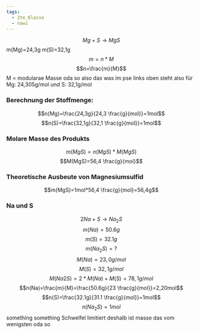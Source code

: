```yaml
---
tags:
  - 2te_Klasse
  - nawi
---
```

$$Mg+S→MgS$$
m(Mg)=24,3g
m(S)=32,1g
$$m=n*M$$
$$n=\frac{m}{M}$$
M = modularae Masse oda so also das was im pse links oben steht also für Mg: 24,305g/mol und S: 32,1g/mol
### Berechnung der Stoffmenge:
$$n(Mg)=\frac{24,3g}{24,3 \frac{g}{mol}}=1mol$$
$$n(S)=\frac{32,1g}{32,1 \frac{g}{mol}}=1mol$$
### Molare Masse des Produkts
$$m(MgS)=n(MgS)*M(MgS)$$
$$M(MgS)=56,4 \frac{g}{mol}$$
### Theoretische Ausbeute von Magnesiumsulfid
$$m(MgS)=1mol*56,4 \frac{g}{mol}=56,4g$$
### Na und S
$$2Na+S→Na_{2}S$$
$$m(Na)=50.6g$$
$$m(S)=32.1g$$
$$m(Na_{2}S)=?$$
$$M(Na)=23,0 g/mol$$
$$M(S)=32,1 g/mol$$
$$M(Na2S)=2*M(Na)+M(S)=78,1 g/mol$$
$$n(Na)=\frac{m}{M}=\frac{50.6g}{23 \frac{g}{mol}}=2,20mol$$
$$n(S)=\frac{32.1g}{31.1 \frac{g}{mol}}=1mol$$
$$n(Na_{2}S)=1mol$$something something Schwelfel limitiert deshalb ist masse das vom wenigsten oda so
$$$$